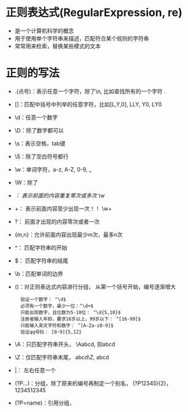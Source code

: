 # 正则表达式(RegularExpression, re)
- 是一个计算机科学的概念
- 用于使用单个字符串来描述，匹配符合某个规则的字符串
- 常常用来检索，替换某些模式的文本

# 正则的写法
- .(点号)：表示任意一个字符，除了\n, 比如查找所有的一个字符 \.
- []：匹配中括号中列举的任意字符，比如[L,Y,0], LLY, Y0, LY0
- \d：任意一个数字 
- \D：除了数字都可以
- \s：表示空格，tab键
- \S：除了空白符号都行
- \w：单词字符，a-z, A-Z, 0-9, _
- \W：除了
- *： 表示前面的内容重复零次或多次  \w*
- +： 表示前面内容至少出现一次！！  \w+
- ?： 前面才出现的内容零次或者一次
- {m,n}：允许前面内容出现最少m次，最多n次
- ^： 匹配字符串的开始
- $： 匹配字符串的结尾
- \b：匹配单词的边界
- ()：对正则表达式内容进行分组， 从第一个括号开始，编号逐渐增大
    
        验证一个数字： ^\d$
        必须有一个数字，最少一位：^\d+$
        只能出现数字，且位数为5-10位： ^\d{5,10}$
        注册者输入年龄，要求16岁以上，99岁以下： ^[16-99]$
        只能输入英文字符和数字： ^[A-Za-z0-9]$
        验证qq号码： [0-9]{5,12}
        
- \A：只匹配字符串开头， \Aabcd, 则abcd
- \Z：仅匹配字符串末尾， abcd\Z, abcd
- |： 左右任意一个
- (?P<name>...)：分组，除了原来的编号再制定一个别名， (?P<id>12345){2}， 1234512345
- (?P=name)：引用分组， 
 